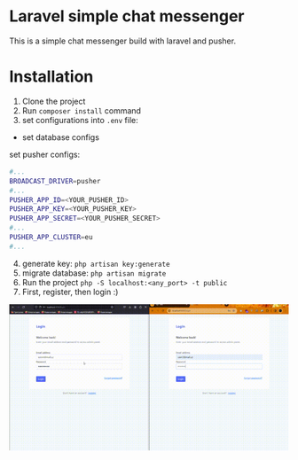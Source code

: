 # Laravel simple chat messenger

This is a simple chat messenger build with laravel and pusher.

# Installation

1. Clone the project
2. Run `composer install` command
3. set configurations into `.env` file:

- set database configs

set pusher configs:

```bash
#...
BROADCAST_DRIVER=pusher
#...
PUSHER_APP_ID=<YOUR_PUSHER_ID>
PUSHER_APP_KEY=<YOUR_PUSHER_KEY>
PUSHER_APP_SECRET=<YOUR_PUSHER_SECRET>
#...
PUSHER_APP_CLUSTER=eu
#...
```

4. generate key: `php artisan key:generate`
5. migrate database: `php artisan migrate`
6. Run the project `php -S localhost:<any_port> -t public`
7. First, register, then login :)


![1705070207386](image/README/1705070207386.png)

